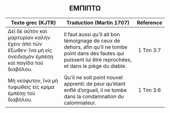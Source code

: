 <h2 align="center">ΕΜΠΙΠΤΩ</h2>

|Texte grec (KJTR)|Traduction (Martin 1707)|Réference|
|-----|-----|:---:
Δεῖ δὲ αὐτὸν καὶ μαρτυρίαν καλὴν ἔχειν ἀπὸ τῶν ἔξωθεν· ἵνα μὴ εἰς ὀνειδισμὸν ἐμπέσῃ καὶ παγίδα τοῦ διαβόλου.|Il faut aussi qu’il ait bon témoignage de ceux de dehors, afin qu’il ne tombe point dans des fautes qui puissent lui être reprochées, et dans le piège du diable.|1 Tim 3:7|
Μὴ νεόφυτον, ἵνα μὴ τυφωθεὶς εἰς κρίμα ἐμπέσῃ τοῦ διαβόλου.|Qu’il ne soit point nouvel apprenti: de peur qu’étant enflé d’orgueil, il ne tombe dans la condamnation du calomniateur.|1 Tim 3:6|
